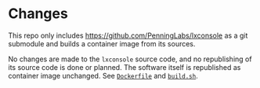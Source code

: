 # Changes

This repo only includes https://github.com/PenningLabs/lxconsole as a git submodule and builds a container image from its sources.

No changes are made to the `lxconsole` source code, and no republishing of its source code is done or planned. The software itself is republished as container image unchanged. See [`Dockerfile`](./Dockerfile) and [`build.sh`](./build.sh).
